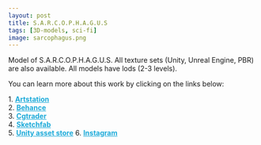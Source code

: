 ```yaml
---
layout: post 
title: S.A.R.C.O.P.H.A.G.U.S
tags: [3D-models, sci-fi]
image: sarcophagus.png
---
```

Model of S.A.R.C.O.P.H.A.G.U.S.
All texture sets (Unity, Unreal Engine, PBR) are also available. 
All models have lods (2-3 levels).

<!--more-->

You can learn more about this work by clicking on the links below: <br/>

<div>
	1.
    <a href="https://www.artstation.com/artwork/baKzkn" target="_blank" style="font-weight: bold; color: #1CAAD9;">Artstation</a><br/>
	2.
	<a href="https://www.behance.net/gallery/72324359/SARCOPHAGUS" target="_blank" style="font-weight: bold; color: #1CAAD9;">Behance</a><br/>	
	3.
	<a href="https://www.cgtrader.com/3d-models/space/other/sarcophagus-5840fe3d-c9cf-448e-afd0-031aaad056c2" target="_blank" style="font-weight: bold; color: #1CAAD9;">Cgtrader</a><br/>
	4.
	<a href="https://sketchfab.com/3d-models/sarcophagus-5e05138ebf0d48d392ea88b4d62d262a?cursor=cD0yMDE4LTExLTIyKzE2JTNBMzUlM0ExNS40MTMxOTM%3D" target="_blank" style="font-weight: bold; color: #1CAAD9;">Sketchfab</a><br/>	
	5.
	<a href="https://assetstore.unity.com/packages/3d/environments/sci-fi/s-a-r-c-o-p-h-a-g-u-s-133927" target="_blank" style="font-weight: bold; color: #1CAAD9;">Unity asset store</a>
	6.
	<a href="https://www.instagram.com/p/CCarhiXh2qY/" target="_blank" style="font-weight: bold; color: #1CAAD9;">Instagram</a><br/>
</div>

